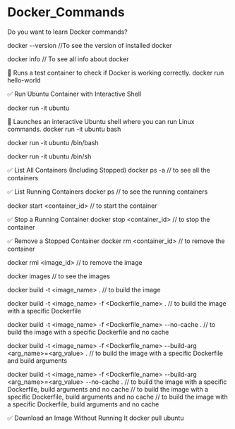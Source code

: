 # Docker_Commands
Do you want to learn Docker commands?

docker --version   //To see the version of installed docker

docker info  // To see all info about docker

📌 Runs a test container to check if Docker is working correctly.
docker run hello-world

✅ Run Ubuntu Container with Interactive Shell

docker run -it ubuntu

📌 Launches an interactive Ubuntu shell where you can run Linux commands.
docker run -it ubuntu bash

docker run -it ubuntu /bin/bash

docker run -it ubuntu /bin/sh

✅ List All Containers (Including Stopped)
docker ps -a  // to see all the containers

✅ List Running Containers
docker ps // to see the running containers

docker start <container_id> // to start the container

✅ Stop a Running Container
docker stop <container_id> // to stop the container

✅ Remove a Stopped Container
docker rm <container_id> // to remove the container

docker rmi <image_id> // to remove the image

docker images // to see the images

docker build -t <image_name> . // to build the image


docker build -t <image_name> -f <Dockerfile_name> . // to build the image with a specific Dockerfile

docker build -t <image_name> -f <Dockerfile_name> --no-cache . // to build the image with a specific Dockerfile and no cache

docker build -t <image_name> -f <Dockerfile_name> --build-arg <arg_name>=<arg_value> . // to build the image with a specific Dockerfile and build arguments

docker build -t <image_name> -f <Dockerfile_name> --build-arg <arg_name>=<arg_value> --no-cache . // to build the image with a specific Dockerfile, build arguments and no 
cache    // to build the image with a specific Dockerfile, build arguments and no cache  // to build the image with a specific Dockerfile, build arguments and no cache





✅ Download an Image Without Running It
docker pull ubuntu
